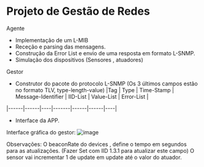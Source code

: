 # Projeto de Gestão de Redes
Agente 
- Implementação de um L-MIB
- Receção e parsing  das mensagens.
- Construção da Error List e envio de uma resposta em formato L-SNMP.
- Simulação dos dispositivos (Sensores , atuadores)

Gestor
- Construtor do pacote do protocolo L-SNMP (Os 3 últimos campos estão no formato TLV, type-length-value)
|Tag | Type | Time-Stamp | Message-Identifier | IID-List | Value-List | Error-List |

|------|------|----|-------|------|------|----|
- Interface da APP.

Interface gráfica do gestor:
![image](https://github.com/user-attachments/assets/789c70d1-436d-49af-aca1-25a4d027cff8)

Observações:
O beaconRate do devices , define o tempo em segundos para as atualizações. (Fazer Set com IID 1.3.1 para atualizar este campo)
O sensor vai incrementar 1 de update em update até o valor do atuador.
